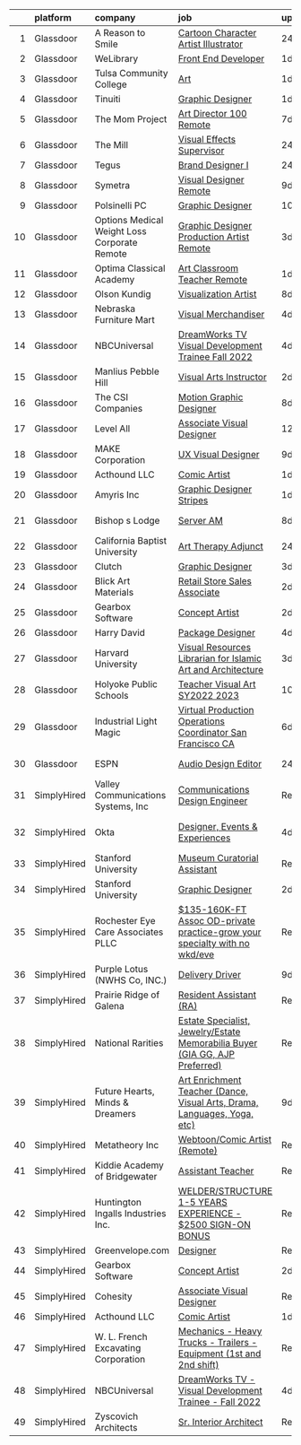 

|    | platform    | company                                         | job                                                                                                                                                                                                                                                                                                                                                                                                                                                                                                                                                                                                                                                                                                                                                                                                                                                                                                                                                                                                                           | update_time   | location                      |
|---:|:------------|:------------------------------------------------|:------------------------------------------------------------------------------------------------------------------------------------------------------------------------------------------------------------------------------------------------------------------------------------------------------------------------------------------------------------------------------------------------------------------------------------------------------------------------------------------------------------------------------------------------------------------------------------------------------------------------------------------------------------------------------------------------------------------------------------------------------------------------------------------------------------------------------------------------------------------------------------------------------------------------------------------------------------------------------------------------------------------------------|:--------------|:------------------------------|
|  1 | Glassdoor   | A Reason to Smile                               | [Cartoon Character Artist   Illustrator](https://www.glassdoor.com/partner/jobListing.htm?pos=101&ao=1110586&s=58&guid=0000018151886f749f6d03d143fa6665&src=GD_JOB_AD&t=SR&vt=w&ea=1&cs=1_7986fba9&cb=1654930305442&jobListingId=1007932071489&cpc=FF950A86FEA5DF54&jrtk=3-0-1g58ogs1lr0me801-1g58ogs24jor2800-1153caa4e14f9981--6NYlbfkN0BKgzQyzTF1Q9mOsR1amaS-juVGLjHt5Cdom-gEF9y-xeJJUKVdh3iJeXB8Tn3qLR3FoM7nwrOE5Vud9z1kkNAKSZh__Es72RPuziCcMLhKPgRrrMOcj77AN90liMRN_cMqDVVBOeEOOye8bqIavCf2Hf__mgCnsTXtoXzxiu533JLoWBOI5S6IEH5VkHg8D9N8t61p70XF3RVcgNa14XqBcCfnYXO8AMuN_D_iZdKiJZnHIVVOxDbgkufF3yC8A4eZN5y2bXG8B1CLMjXD8cZEKlAyQ7whJFkpuvJ4cyIN9eaf-OQHKkjIYOIoCrvxl9yMDAUDqMDWMrFisN-hJLybVkIQrKeBMbu4Ater_aZKgE5KKG1IoG7UTW-_gwhAv71SyDPdq09qCCkQ6r6_pw56l9bbCbW2AunKQuwZQHKsGStkkUj8Mu9jlz_egCri_XN5Q-wmAKTdp7V8XGUIW-G9NKrFeGHZ33fnHRnu0iu83e5xw53-aXIO-bel06Gw6yThwJ8kgFUsHA%3D%3D)                                                                                                                                 | 24h           | Remote                        |
|  2 | Glassdoor   | WeLibrary                                       | [Front End Developer](https://www.glassdoor.com/partner/jobListing.htm?pos=106&ao=1110586&s=58&guid=0000018151886f749f6d03d143fa6665&src=GD_JOB_AD&t=SR&vt=w&ea=1&cs=1_a1d0221d&cb=1654930305443&jobListingId=1007929462587&cpc=0C139D4CAD5A6DB2&jrtk=3-0-1g58ogs1lr0me801-1g58ogs24jor2800-85af06cf0bcc720b--6NYlbfkN0A7Fn51UxZyeyfewmqlHHZNkBVRhcqspT3XUr14akXEpdMj8CoxgH7VvO-mMZK1ASgcrR4JtHfSnRrMK3WXF5Vq-Z2YMnRklZWvFpmFeDlyfDpfo4419CTOfTOsx-iQyVjqppOrJAMklGx2E6GC0mVF3SS3pmg6L3zoXtbp2cLzRm29Rq9J_6K8Yr_uSaeyMagIqxfL4X5SOb4GHZatcJVBSwzBKdS-SYQeOpNGA-ALMGz7cMwV9RO1iK7GsFoo_aKA7Z2ZnZiJeIuo_f3V82j3PcdI3xVz35AOdPOr6hFXCCzVowQkaS52loa8fd_CE5M3g2InOU2hwbFsjfScHpJny2NBWXWdRrb-PUFnYAj7TLIQu45hTQ5JmjGfxee2wGHYX2tzmROkBnGu3Hl8dyngNdGDpcWtGRxEFcXT8rOrtGT6ITdOO1wf19-y1cQG-xMipgaRxhrATrQ6yFh323zjf_RbOXxQbvv5EhMUt1bKYa99-rmUlk6mx0na_sdP4Pc%3D)                                                                                                                                                                  | 1d            | Remote                        |
|  3 | Glassdoor   | Tulsa Community College                         | [Art](https://www.glassdoor.com/partner/jobListing.htm?pos=120&ao=1136043&s=58&guid=0000018151886f749f6d03d143fa6665&src=GD_JOB_AD&t=SR&vt=w&cs=1_bfb69f74&cb=1654930305447&jobListingId=1007929417674&jrtk=3-0-1g58ogs1lr0me801-1g58ogs24jor2800-37a60e45d011d1a5-)                                                                                                                                                                                                                                                                                                                                                                                                                                                                                                                                                                                                                                                                                                                                                          | 1d            | Tulsa, OK                     |
|  4 | Glassdoor   | Tinuiti                                         | [Graphic Designer](https://www.glassdoor.com/partner/jobListing.htm?pos=128&ao=1136043&s=58&guid=0000018151886f749f6d03d143fa6665&src=GD_JOB_AD&t=SR&vt=w&cs=1_df2eec08&cb=1654930305448&jobListingId=1007929064122&jrtk=3-0-1g58ogs1lr0me801-1g58ogs24jor2800-5ec087bc6f2b2474-)                                                                                                                                                                                                                                                                                                                                                                                                                                                                                                                                                                                                                                                                                                                                             | 1d            | Austin, TX                    |
|  5 | Glassdoor   | The Mom Project                                 | [Art Director  100  Remote ](https://www.glassdoor.com/partner/jobListing.htm?pos=111&ao=1110586&s=58&guid=0000018151886f749f6d03d143fa6665&src=GD_JOB_AD&t=SR&vt=w&cs=1_11eb803e&cb=1654930305443&jobListingId=1007917214964&cpc=2CAED5C921A5F994&jrtk=3-0-1g58ogs1lr0me801-1g58ogs24jor2800-fc5f6cbdd377cbc4--6NYlbfkN0BDp_epf89aHDQhKpPegNJQ_ldQpEFZQsM9OcONMGxWx6pU56EKHF58QjVdAUvn2gUAHFSC33B6m9e4kpPSo8E3LVx-KcHT_L7bs8uuk90h_bM7pbanjemS5_jxC1QNMvIrt2EGdNhVGL3AyNsm2mJ04sj8024Ps--YUutGvsMZ2J5MWffZIdJzsf3NJ5QiJuMX2ipqYW9mhIq5NfLbZ-gLVHrIq_HN7Drg6lO_rhVqNiHwA06MoVwY6Z4WIx65_o2ZPUYbQhpSJIXV5eZ5HBLKpMes7OdOqfi-T7bKdYmBugBdY6p4KZVdXGLyp3t7tKRWu_Ek9ODbOqfb3CGHYyDec2thFak2bb79jUk4hbjKATVgwWJ2MRkoIFa8mvzZVvIAjEZAjSsPy80TOoGaapEOMvnlww1hmgEy-w1s2M6q4x5yReFfOR_8A-103rfH7vdc0fAqL0JggIAfSvmi7Jrzo1ZXBgZc_WOncR8ZsmUUlNbnji4blHq5vKyTHqMjgc6V7dsWjOxzispp85HhKqUK3fD2MBfq9VZVxFig_ltLpgOu8nvvmJ5m9ux8PC-XyZF8N3RgxBEAmw%3D%3D)                                                                                  | 7d            | Remote                        |
|  6 | Glassdoor   | The Mill                                        | [Visual Effects Supervisor](https://www.glassdoor.com/partner/jobListing.htm?pos=124&ao=1136043&s=58&guid=0000018151886f749f6d03d143fa6665&src=GD_JOB_AD&t=SR&vt=w&cs=1_c128dbe2&cb=1654930305448&jobListingId=1007932742579&jrtk=3-0-1g58ogs1lr0me801-1g58ogs24jor2800-78c5ed965e0384a1-)                                                                                                                                                                                                                                                                                                                                                                                                                                                                                                                                                                                                                                                                                                                                    | 24h           | Chicago, IL                   |
|  7 | Glassdoor   | Tegus                                           | [Brand Designer I](https://www.glassdoor.com/partner/jobListing.htm?pos=126&ao=1136043&s=58&guid=0000018151886f749f6d03d143fa6665&src=GD_JOB_AD&t=SR&vt=w&cs=1_74ef0bb0&cb=1654930305448&jobListingId=1007932490837&jrtk=3-0-1g58ogs1lr0me801-1g58ogs24jor2800-11da695170170575-)                                                                                                                                                                                                                                                                                                                                                                                                                                                                                                                                                                                                                                                                                                                                             | 24h           | Remote                        |
|  8 | Glassdoor   | Symetra                                         | [Visual Designer   Remote](https://www.glassdoor.com/partner/jobListing.htm?pos=104&ao=1110586&s=58&guid=0000018151886f749f6d03d143fa6665&src=GD_JOB_AD&t=SR&vt=w&cs=1_d80fbbaa&cb=1654930305442&jobListingId=1007910117840&cpc=2CAED5C921A5F994&jrtk=3-0-1g58ogs1lr0me801-1g58ogs24jor2800-81365151b091542e--6NYlbfkN0DxLmO7NH_YTtLbOIMvJFqJGEF88__vqD2fZF7JxivJ0azNiCTgnfJhqK52DTe9kl3HxAUXSrL2mTd0Ptx5yHlrOP7pNyy_I0DH1ewqAlG-HwrZHUudZdbZdhMuQaE91j7v3Tw7VN79EeVQTmxCsMd4tn55Y-PDa_cgZasr_TwpzEKvjIoTe8Ed2CV_ROU4n5PLlQLqJFme7vGUuaTUTFmwzKEmgvxbyWnNgZrHTsr6bzuQUBGk8HTHqWrDsmqEpZNse6yjcGW7WQNs8dDYiWYA1dlLuPJsWBaI7xvrkBdU013GLE3l-EvbsBRVXliTWOkGCBwgWGakBcGsm8dKJKT-AlsR1IlD8j6cRQehqyIdg5U_GS6xLk50IHIJlqMsmNIsM6dz218cfwBwa_VVAeKA2AW3_aeVrHIxRU4DY9ULbutqkt9xOox5Pi199wEv98zfxkUIKM_IF-fVGRyLwjEJnMgmK2IJXTU2ybkDqwJgOCh-aYl5r3R1Lw_Ya6DjzhIq-buXvUQ4E8ZRDuh0OzxZAxsOyXCldy2_wrY_Kkf4xXq7wGwnY80qjdses-5x1kkOB6DzsTuA_Q%3D%3D)                                                                                    | 9d            | Bellevue, WA                  |
|  9 | Glassdoor   | Polsinelli PC                                   | [Graphic Designer](https://www.glassdoor.com/partner/jobListing.htm?pos=107&ao=1110586&s=58&guid=0000018151886f749f6d03d143fa6665&src=GD_JOB_AD&t=SR&vt=w&ea=1&cs=1_d3efe15d&cb=1654930305443&jobListingId=1007906321953&cpc=4F748F1840550ABC&jrtk=3-0-1g58ogs1lr0me801-1g58ogs24jor2800-d2ce0de0daad8f4e--6NYlbfkN0DabzwOHJTuDmxoknmx9nk_l51Oq8I8VI_I8dHOoLJR4X7_DNkkHhgpPBW3Ar_GKOjnhP_rVj-J3Syr9RBVK5xRualCsUJfvfYkyLZHtvANTIgjPekSteFOrehFg4RaWtGigJQMRQSpfz65ETjYbe3HVgFMHCeund1NL0pGoLMsVhI3Nz4xmFBHnx-dTc-Zn_sP-FLkYNcNssY1wr-cOApIfHL0XgPPwLdxc78Mt_I1b37Ythw7j0xVXdzgzkkZq3G1QGbsjh7Swdqu-0o165DoCft2lJUtvwxxEN08OPRUEAeYFYD--Imz9ywtgrTtjQiIsUroBymUaRCiadxLRIGgo8A39FMBJSouITVRRlXKTgaGRB44S-h5_R5JYm2OrRCW_R1zsMsqsMsJSWo1jPqIuePHuY2IWxzRUloonB8DIm69jvyrFQS5hrri7-aY7FI1AslcS5DG-qXy66WzfxA3ndy8c-tUK_BEun2HTeBH6xjhFAcS8v93uiUwN7Gn0p4%3D)                                                                                                                                                                     | 10d           | Atlanta, GA                   |
| 10 | Glassdoor   | Options Medical Weight Loss   Corporate  Remote | [Graphic Designer Production Artist   Remote](https://www.glassdoor.com/partner/jobListing.htm?pos=105&ao=1110586&s=58&guid=0000018151886f749f6d03d143fa6665&src=GD_JOB_AD&t=SR&vt=w&cs=1_91130be5&cb=1654930305442&jobListingId=1007924226699&cpc=F5E96E35A1725171&jrtk=3-0-1g58ogs1lr0me801-1g58ogs24jor2800-2bf8d94c5823c0bf--6NYlbfkN0AmAiFrx6EDHmlxYwsl_Sd7CYI91iAkAKqr5ypBzonM2K9-h3HOtVLToDNI3o_6pzCXzk4SrtVfH8J3kFo5wEMzD0DvpkXXecRMRlEjc7mH5J1zl8BnTgvlx2HxHTYNpVDskgwnFMZtj7k9Sc_s5P8ya22oMSSDmAVyrsZbNQaW9oTPC9sKCFNLDXQlymv8J1yXU6WCdK8IWkrJtdaT3pg6gzPB83mx2np410-2P961lNbk65NBDEVTyKi7Lg5Xh-L8iq9eHgnDgpZdmm1oXF47Lho9Lw5URjrFgIPxX2KS9oI7UgPQKzRpM5E31nTwszzYstBwqU6Gg48EEBO3ENxhiwSmgJsVnnk07DpIjSvrjB-fTmwWZZbYt_Rc3tQKBXAL-oASl0QY2ceRAu6ULZc4wIC_cf6OBUFnh4PulOzkaeIbbCm6IDu_StmyALlLamtoHWJrnN1xgv1-4MftPzKEgg-vuF76iwffJTidhY_M-ZUT27DzDf3eDz0yYGYodxL6-RX5cOmGNKxxvJSwrmLjXFaTpPOGg2uzzFP9QfwXL3T0RTYmjDHMp4senRtpqSMuGF5HBmgUrZzANLrtJ5R5J3QZ2xU1NQ3NTdy9vCSo1D-XZzjbQYRXVR2ttYGzTgWLA8J8d4EEeQ%3D%3D) | 3d            | Saint Petersburg, FL          |
| 11 | Glassdoor   | Optima Classical Academy                        | [Art Classroom Teacher  Remote ](https://www.glassdoor.com/partner/jobListing.htm?pos=127&ao=1136043&s=58&guid=0000018151886f749f6d03d143fa6665&src=GD_JOB_AD&t=SR&vt=w&ea=1&cs=1_70c87afc&cb=1654930305448&jobListingId=1007929068017&jrtk=3-0-1g58ogs1lr0me801-1g58ogs24jor2800-5585221349b8be2a-)                                                                                                                                                                                                                                                                                                                                                                                                                                                                                                                                                                                                                                                                                                                          | 1d            | Remote                        |
| 12 | Glassdoor   | Olson Kundig                                    | [Visualization Artist](https://www.glassdoor.com/partner/jobListing.htm?pos=123&ao=1136043&s=58&guid=0000018151886f749f6d03d143fa6665&src=GD_JOB_AD&t=SR&vt=w&ea=1&cs=1_feb6a3f6&cb=1654930305448&jobListingId=1007915006399&jrtk=3-0-1g58ogs1lr0me801-1g58ogs24jor2800-6ca5f847dc66e53a-)                                                                                                                                                                                                                                                                                                                                                                                                                                                                                                                                                                                                                                                                                                                                    | 8d            | Seattle, WA                   |
| 13 | Glassdoor   | Nebraska Furniture Mart                         | [Visual Merchandiser](https://www.glassdoor.com/partner/jobListing.htm?pos=103&ao=1110586&s=58&guid=0000018151886f749f6d03d143fa6665&src=GD_JOB_AD&t=SR&vt=w&cs=1_763970c0&cb=1654930305442&jobListingId=1007921008977&cpc=9EDA28EADF1DF7F0&jrtk=3-0-1g58ogs1lr0me801-1g58ogs24jor2800-c31152cafc9f012f--6NYlbfkN0Bx2LbAMGaa1rfOK_nDgFH7iPSITMHVlgswTeCEeQLKjCuu1dnVq54j81YJZ91nc3LQEyt5RyRKEffH560Y68VQVi94cK8papf5D84kf9P5DjMGGIzgM4z4sHGYM-GtuxofAaLCM8htdyKYjGzhFNbXBko_3el3orQFrZLDYbGvbpH87mqvxq1f_Ja6eaNjMWdcob2wOafHzgl41NXvxM8OJ1rh-yCjpGb3p-w7ZhHsOiLPCxrktdQczgjeuf4dC7Zp1rUsWR0lDUnCurqfslKZFsMQuV8aV2zJ9ezXXBNupgjYPlnDylf17TCFr7P9L_DWakz2sLsXIy0Mug0MOLYthbelrwkRNQn6OBESrDePNlQ1YhflGfbqnikln8MUiVxhYTUCIz5x0dt7HfPnPMlBH_GPpYdPRUMiZEo20FJOW2Gk5VjqCVcLUezS3mFz0qbPgrG7-3y7E8PdLNeb47apU5y9uoLUbCKpdwJogYq86VBsFzrPr6gNQS1xRJhK5AhMl0eAimvD9yLrBfnRwRc_ijT_B_QWT4ds3YE-nYA_MaZR5Sk8lUdPd5z2VXpRnWmsK1XaFALobO2jItZAyupQ8kSfNc2Q2L8_TPTmvkYB0mCChRTK0a3hbwiWjfFE9utJGTCY4FJ70vy-Lu4GwtHqW6o-7KDLkus%3D)       | 4d            | Kansas City, KS               |
| 14 | Glassdoor   | NBCUniversal                                    | [DreamWorks TV   Visual Development Trainee   Fall 2022](https://www.glassdoor.com/partner/jobListing.htm?pos=114&ao=1136043&s=58&guid=0000018151886f749f6d03d143fa6665&src=GD_JOB_AD&t=SR&vt=w&cs=1_98ee32b3&cb=1654930305444&jobListingId=1007921410286&jrtk=3-0-1g58ogs1lr0me801-1g58ogs24jor2800-f8ca1f2e6663a713-)                                                                                                                                                                                                                                                                                                                                                                                                                                                                                                                                                                                                                                                                                                       | 4d            | Glendale, CA                  |
| 15 | Glassdoor   | Manlius Pebble Hill                             | [Visual Arts Instructor](https://www.glassdoor.com/partner/jobListing.htm?pos=113&ao=1110586&s=58&guid=0000018151886f749f6d03d143fa6665&src=GD_JOB_AD&t=SR&vt=w&cs=1_86ee560f&cb=1654930305443&jobListingId=1007926990513&cpc=451933188B21919D&jrtk=3-0-1g58ogs1lr0me801-1g58ogs24jor2800-1777429068efc497--6NYlbfkN0CoZx6RZ76Kz2BC5LaLJVXH_1oYGbR7vq7wgU_JS4Ka_zqAJAoaD_XVwDZN4qmOBvni073DsXvU02seeme3ATA_vuPkkFuu3W_veqJlzyNYIjKTI8-a0KZ_ZHYf0ujhOKGQSNcseviI0fdKMGrUGIsQhRiEcvpc7gcNmwBoM2zPVEBKXSChtv71d4xwKs7lxhoSl7QUJgzw2_sRKc32b4TaKfuR41gXdQ7S8XCh7PXbaZ_pmugw9THNZZHXPw11gLOdEdw1Bz3krEN1_oUaC5cz0_q6jYE62sM7r9j6kZw6KHcFsVcoYgAc3NFRHobgZN6x2Ttawn-sSlSH1sMW0cmFxFFfx4UvxEMoep5EWf4Vfv5dApmJ1BDXI-xj22HOn2rXxdfNKBnU6frWrJdNwH9c8wUqpMbxCjxWOXm2W5ugaeKF2-0SeBKybcolmIZKgK6XPXNJ4bcN-GY-vjH6RGF53lAXaWFDYpVZwuBDIvaIw5OgQH-cMJV14gCO-8KZYVFiJB8K1zd2m3ebL8DAb6eblKpB4OSA0sDkOsH10VluuNc61fzmISwgYV26KnOIACPp6vsX1etsY9GYLPcx5iC_4yplkdsFvsPAYeLk1cMCMWDgU9y8UmV6TvN3eA49cjfgUyVCJo8tGcqNxVUmc1cQ)                  | 2d            | Syracuse, NY                  |
| 16 | Glassdoor   | The CSI Companies                               | [Motion Graphic Designer](https://www.glassdoor.com/partner/jobListing.htm?pos=110&ao=1110586&s=58&guid=0000018151886f749f6d03d143fa6665&src=GD_JOB_AD&t=SR&vt=w&ea=1&cs=1_d550a3fd&cb=1654930305443&jobListingId=1007913999697&cpc=654405A9B1E0A9F5&jrtk=3-0-1g58ogs1lr0me801-1g58ogs24jor2800-4564526ed53b90ea--6NYlbfkN0ALa1BDYzz7gGdxtTckcrXoDTOKWR7Mer7Antruma2vvlW2mntiz8ZkhUTCxdNRumUI-eD0DjKejqmM_yuM9jKF7Ox84fkS2lhsZ10SfxAFc9f3JkPyy4DYAb-4eQVWN13QWW9yUUGJGUNkxnDeLpJBV6TArBGuO9skU71rwotz7lVe1qZsqDBtQ5w6V0TzmVCyqeI5w99PM1hxmMUsRPsdOXXlerwW7IfqN4a1XhF0ypIVeMOVRtjsLs1YD8k-EHi1dvQTu8Z_fEFHsA3mkfc4Jh5josduNue1Gb-sHWdwXz3PDMSMQye5wgRSMsbKIVJ0VgOPf5UalwTI4BC5_vtY-Qs8GyiY-DLSDIQdF88_PzlggQP0ACjeqHPXhbOIyJaNAweZ4aLKmhpM6QhcbZkj6n74lMLX3_2eob9T7sRZPlg7w-zitWaknYTA7-aanLT7suH1yzVreGTaj1gNd5XB6HjxwdQbjPLQYp1mMJWGnR0Ip0tW2Yq_)                                                                                                                                                                            | 8d            | Eden Prairie, MN              |
| 17 | Glassdoor   | Level All                                       | [Associate Visual Designer](https://www.glassdoor.com/partner/jobListing.htm?pos=109&ao=1110586&s=58&guid=0000018151886f749f6d03d143fa6665&src=GD_JOB_AD&t=SR&vt=w&cs=1_33dfd80e&cb=1654930305443&jobListingId=1007901804440&cpc=E773D000C9BC26FA&jrtk=3-0-1g58ogs1lr0me801-1g58ogs24jor2800-624adba811050515--6NYlbfkN0CgBgcxuOwrlzWFp0xvOgllyDb1Hw7UsKEX_IsXppgvM45FUqvDc36zKvNsGjws-2g1kKo9pMTIURXbdSCGpjqaGLZRu-lf2fHVHODx_34wbLPsjQAuIEaMwwqmU6TEKyMWu0hXsOQ_SyjefDAzfETugE_LN0y3p8cSMi8MBB8bgrnNZID97D16-Xt8cU2K1dgA6p9lMMj3X41Yw9OX1CKiKq6-AS7ru9VmuIceDfOtQrzJQ6CWRumHFNUE34YqOzAmsgnYEeX1NL3WPa7naG0QpD2Vban-KhiW7UNx2U7fJIGU29o_8BELSNKOl4wzD04BF8LnTMxQnInpr1jfTNaEkk8RQZEtR_vSB4jaKV74grnOZBU5bv_5I2dqmECeV-NkUuByY0nh3N542h7nks_BpYq_jB4RLAbXAshFPglc22bjQD-WmgXGeCPgMpJlE_Pl799UsYlr3gzJo94HskSoZfQ4wpNerRTxrJHcgzyXKcXr8I97tpgtJmxRZ80JS4xfj4a26dwnuw%3D%3D)                                                                                                                                                   | 12d           | New York, NY                  |
| 18 | Glassdoor   | MAKE Corporation                                | [UX Visual Designer](https://www.glassdoor.com/partner/jobListing.htm?pos=112&ao=1110586&s=58&guid=0000018151886f749f6d03d143fa6665&src=GD_JOB_AD&t=SR&vt=w&ea=1&cs=1_22fabf39&cb=1654930305444&jobListingId=1007910175214&cpc=9908D8D4413DBB8A&jrtk=3-0-1g58ogs1lr0me801-1g58ogs24jor2800-471d68ebad56549e--6NYlbfkN0DBngY5b4yB-TlcVsy-QsRo8iRp5hY8m7P-4u0yD8OPehX8tfe9tVu8yLDxUwV1mcUYFQqsfxszDMhlHpjHjrY9lxYHpqX5V-eZHlhqCOUFUDkz3LUcIYdWnNk1O-hnPOYP7MhkBLbB2gAV0C97BOYNjAEwC2jSFpvyPPKTQs7eK554ovyxU8qOFY0s6QXiOCUJN5hR-8aZAZSSLkYyunm-QfLVgmxKHBIrPMr4amlCCkQPndhgU9IA3KykI86skg99-2IhElTNcF2UO4T8zBxcrdVd-arHtO73KVMyUICQ7u287KM6dNTautNGc0Sso9qm6DcQ7c3QT-cb57JYNr2OB0PVjlezRKGYpzevzB-Ac6PO2_HJ5qNzJ7KHrRVqG_GvCouLbhzNv2j3I4aj_rMeALWcE4YshNy1XXMOJ_oT6OlIhEW_BQtnN_pxy9npVizls6O9t0Xc9ojC4DPg4fU5n-KbRo9s97xVPTa7Q-ccgT-ibc-j3xtaTstSBNo3mQM%3D)                                                                                                                                                                   | 9d            | Chicago, IL                   |
| 19 | Glassdoor   | Acthound LLC                                    | [Comic Artist](https://www.glassdoor.com/partner/jobListing.htm?pos=116&ao=1136043&s=58&guid=0000018151886f749f6d03d143fa6665&src=GD_JOB_AD&t=SR&vt=w&ea=1&cs=1_5ad6bf6d&cb=1654930305444&jobListingId=1007928367728&jrtk=3-0-1g58ogs1lr0me801-1g58ogs24jor2800-86fffbb447a9d798-)                                                                                                                                                                                                                                                                                                                                                                                                                                                                                                                                                                                                                                                                                                                                            | 1d            | Remote                        |
| 20 | Glassdoor   | Amyris  Inc                                     | [Graphic Designer   Stripes](https://www.glassdoor.com/partner/jobListing.htm?pos=117&ao=1136043&s=58&guid=0000018151886f749f6d03d143fa6665&src=GD_JOB_AD&t=SR&vt=w&cs=1_956c5f10&cb=1654930305444&jobListingId=1007930521543&jrtk=3-0-1g58ogs1lr0me801-1g58ogs24jor2800-ef79f1f02e2e9c48-)                                                                                                                                                                                                                                                                                                                                                                                                                                                                                                                                                                                                                                                                                                                                   | 1d            | Remote                        |
| 21 | Glassdoor   | Bishop s Lodge                                  | [Server  AM ](https://www.glassdoor.com/partner/jobListing.htm?pos=119&ao=1136043&s=58&guid=0000018151886f749f6d03d143fa6665&src=GD_JOB_AD&t=SR&vt=w&ea=1&cs=1_bcaa9667&cb=1654930305447&jobListingId=1007914440268&jrtk=3-0-1g58ogs1lr0me801-1g58ogs24jor2800-ea6471401fd42427-)                                                                                                                                                                                                                                                                                                                                                                                                                                                                                                                                                                                                                                                                                                                                             | 8d            | Santa Fe, NM                  |
| 22 | Glassdoor   | California Baptist University                   | [Art Therapy   Adjunct](https://www.glassdoor.com/partner/jobListing.htm?pos=122&ao=1136043&s=58&guid=0000018151886f749f6d03d143fa6665&src=GD_JOB_AD&t=SR&vt=w&cs=1_ce1d428e&cb=1654930305448&jobListingId=1007932195255&jrtk=3-0-1g58ogs1lr0me801-1g58ogs24jor2800-d3f75310a6ce6972-)                                                                                                                                                                                                                                                                                                                                                                                                                                                                                                                                                                                                                                                                                                                                        | 24h           | Riverside, CA                 |
| 23 | Glassdoor   | Clutch                                          | [Graphic Designer](https://www.glassdoor.com/partner/jobListing.htm?pos=129&ao=1136043&s=58&guid=0000018151886f749f6d03d143fa6665&src=GD_JOB_AD&t=SR&vt=w&cs=1_a037358c&cb=1654930305448&jobListingId=1007923577354&jrtk=3-0-1g58ogs1lr0me801-1g58ogs24jor2800-53dbdef0ee9ecb38-)                                                                                                                                                                                                                                                                                                                                                                                                                                                                                                                                                                                                                                                                                                                                             | 3d            | Austin, TX                    |
| 24 | Glassdoor   | Blick Art Materials                             | [Retail Store Sales Associate](https://www.glassdoor.com/partner/jobListing.htm?pos=125&ao=1136043&s=58&guid=0000018151886f749f6d03d143fa6665&src=GD_JOB_AD&t=SR&vt=w&cs=1_86e864de&cb=1654930305448&jobListingId=1007926362670&jrtk=3-0-1g58ogs1lr0me801-1g58ogs24jor2800-23f25e17c2bb6bca-)                                                                                                                                                                                                                                                                                                                                                                                                                                                                                                                                                                                                                                                                                                                                 | 2d            | Iowa City, IA                 |
| 25 | Glassdoor   | Gearbox Software                                | [Concept Artist](https://www.glassdoor.com/partner/jobListing.htm?pos=118&ao=1136043&s=58&guid=0000018151886f749f6d03d143fa6665&src=GD_JOB_AD&t=SR&vt=w&ea=1&cs=1_7abccdc2&cb=1654930305447&jobListingId=1007925578528&jrtk=3-0-1g58ogs1lr0me801-1g58ogs24jor2800-557e5e4260519650-)                                                                                                                                                                                                                                                                                                                                                                                                                                                                                                                                                                                                                                                                                                                                          | 2d            | Frisco, TX                    |
| 26 | Glassdoor   | Harry   David                                   | [Package Designer](https://www.glassdoor.com/partner/jobListing.htm?pos=102&ao=1110586&s=58&guid=0000018151886f749f6d03d143fa6665&src=GD_JOB_AD&t=SR&vt=w&cs=1_03662faa&cb=1654930305442&jobListingId=1007922093164&cpc=E6B95A06C1BC174B&jrtk=3-0-1g58ogs1lr0me801-1g58ogs24jor2800-c73860af2e371f8b--6NYlbfkN0C2Kxy2UJ_Pvnd4od3WrkCWO_kqcj97eYDc0kbVAzRhDi2ywKUcguo9BRHByusGnjg3kmLUXU_i7lefnfjaUm1QM4NfD7ZpoySdt9IPt61IoPdiAbES3LvG6ddx4Vv7n8CNZC7_gFVBusF8hGP4W2yK5Ra6JK5SlpPuMlKNM4lTDfG56jjMC7z3M5IaS6Wwirl23zXZ4_KxV6X4W-aaCJfpcKCHvAd-PhmKRS9iInfKnduz2kgIdDYyoA-gz26fxQQL0R9G2Ga22JgOd1PikT8T3Hviv5mrvKPsXmx7VHQztDEMvrpm1lnCLR3Xnez3_NAAq577zo27B6RrBh8YIoeEOlD9rnFRHfo7m2_7Vn1tudrcFheJhgb5om02e9eFltjQ7sYU0CIYyUW8maatVNXdVPmap8z7MSLYeoNyQuxyg4xtiU2SOjsJCOQ8IF6CYgyMtmhHsxiIiP4mxe7ugc4Ya9qlJFeA7myPffVmxVsc5ZYHvqgxHYt38tBa9DS24j3VPTgCnnVR3q-gMm0XI9uvVnCPSXBaP8RlsRJOvkL2p4Fy8Ojdsr9v8UBpsonqee0%3D)                                                                                                          | 4d            | Medford, OR                   |
| 27 | Glassdoor   | Harvard University                              | [Visual Resources Librarian for Islamic Art and Architecture](https://www.glassdoor.com/partner/jobListing.htm?pos=130&ao=1136043&s=58&guid=0000018151886f749f6d03d143fa6665&src=GD_JOB_AD&t=SR&vt=w&cs=1_51f239f7&cb=1654930305448&jobListingId=1007923144542&jrtk=3-0-1g58ogs1lr0me801-1g58ogs24jor2800-78fc9f2844496ef1-)                                                                                                                                                                                                                                                                                                                                                                                                                                                                                                                                                                                                                                                                                                  | 3d            | Cambridge, MA                 |
| 28 | Glassdoor   | Holyoke Public Schools                          | [Teacher   Visual Art  SY2022 2023 ](https://www.glassdoor.com/partner/jobListing.htm?pos=115&ao=1136043&s=58&guid=0000018151886f749f6d03d143fa6665&src=GD_JOB_AD&t=SR&vt=w&cs=1_d43efb2b&cb=1654930305444&jobListingId=1007906468268&jrtk=3-0-1g58ogs1lr0me801-1g58ogs24jor2800-f961fca42207487f-)                                                                                                                                                                                                                                                                                                                                                                                                                                                                                                                                                                                                                                                                                                                           | 10d           | Holyoke, MA                   |
| 29 | Glassdoor   | Industrial Light   Magic                        | [Virtual Production Operations Coordinator San Francisco  CA](https://www.glassdoor.com/partner/jobListing.htm?pos=121&ao=1136043&s=58&guid=0000018151886f749f6d03d143fa6665&src=GD_JOB_AD&t=SR&vt=w&cs=1_06a5e54a&cb=1654930305447&jobListingId=1007917677740&jrtk=3-0-1g58ogs1lr0me801-1g58ogs24jor2800-7c7f0fcb52bb98b7-)                                                                                                                                                                                                                                                                                                                                                                                                                                                                                                                                                                                                                                                                                                  | 6d            | San Francisco, CA             |
| 30 | Glassdoor   | ESPN                                            | [Audio Design Editor](https://www.glassdoor.com/partner/jobListing.htm?pos=108&ao=1110586&s=58&guid=0000018151886f749f6d03d143fa6665&src=GD_JOB_AD&t=SR&vt=w&cs=1_ccade7d2&cb=1654930305443&jobListingId=1007932654552&cpc=A65DF3A704A48F9B&jrtk=3-0-1g58ogs1lr0me801-1g58ogs24jor2800-462e9584b21a3147--6NYlbfkN0DAFTyt7pbDCC2JPO79CSdi1dIb81yjczP5qsKcZIxgiYm3-7g-689Ur9xqU8QiYHV3iBqnhqUvsmFXawUtJTNidRdwUcqMBDZCp3VsG_LiTZD1NZrMNKBNuyOopHFLP97nUgarFF3071hDIwkwWt3yqkxoI50nF1cUHCcss0H6Zs0l0PnbS8EasA2rqdblKsHegCEAvO5Lg2-noG7_-y7DxokKF0VWw-68xuyx6UrMh-Y8hF094ikfYPp6AU2JxruyHwBnfc978dn7VSV1Z7IC8vPgWfQvc2hgjluh3TETQjmgEA1URGJBQOdboCBftAS2GUX_DQ6eZbWQMPGsvP3G4E7Wvln5FBWGdF9S1iJ0pmbMZgMnKdRWXTVqeVrGfaqLA5BeGi8e4oFkmajZfniv4VF8c8gzttqSlvmnRXrttqfRIoHLMBqrUe0lIwchXc_hQ14H5JXoxA%3D%3D)                                                                                                                                                                                                                         | 24h           | New Haven, CT                 |
| 31 | SimplyHired | Valley Communications Systems, Inc              | [Communications Design Engineer](https://www.simplyhired.com/job/AUo7E07w2klkxUe_MpJEXKAe3q6D53g2ij9loL_ldPaRLYQDHOrlRg?q=visual+art)                                                                                                                                                                                                                                                                                                                                                                                                                                                                                                                                                                                                                                                                                                                                                                                                                                                                                         | Recently      | Chicopee, MA                  |
| 32 | SimplyHired | Okta                                            | [Designer, Events & Experiences](https://www.simplyhired.com/job/xo-c2nYhOhNGJ14KwagWL-6MRc4GqETgWhlpvYvPtX1tiuOonF_icg?q=visual+art)                                                                                                                                                                                                                                                                                                                                                                                                                                                                                                                                                                                                                                                                                                                                                                                                                                                                                         | 4d            | San Francisco, CA             |
| 33 | SimplyHired | Stanford University                             | [Museum Curatorial Assistant](https://www.simplyhired.com/job/Bex-NpHDSzkUCTHGSm7NFZbwRMJ7nnfl1uEQDSn_ZmkohMbChH98_A?q=visual+art)                                                                                                                                                                                                                                                                                                                                                                                                                                                                                                                                                                                                                                                                                                                                                                                                                                                                                            | Recently      | Stanford, CA                  |
| 34 | SimplyHired | Stanford University                             | [Graphic Designer](https://www.simplyhired.com/job/bt3dqqYy92FVk03OQUmfwuWntjaTbhIkMV-xmlvRDqnECsINx1eAEA?q=visual+art)                                                                                                                                                                                                                                                                                                                                                                                                                                                                                                                                                                                                                                                                                                                                                                                                                                                                                                       | 2d            | Stanford, CA                  |
| 35 | SimplyHired | Rochester Eye Care Associates PLLC              | [$135-160K-FT Assoc OD-private practice-grow your specialty with no wkd/eve](https://www.simplyhired.com/job/5Ln4sQKET2Nhm9LGb8WLgKgnA8ycei4XfRESJwxOYjYpOC_4eGSLMA?q=visual+art)                                                                                                                                                                                                                                                                                                                                                                                                                                                                                                                                                                                                                                                                                                                                                                                                                                             | Recently      | Rochester, NH                 |
| 36 | SimplyHired | Purple Lotus (NWHS Co, INC.)                    | [Delivery Driver](https://www.simplyhired.com/job/r1Qt4LJr-V6oxsSA3GNoTWNhetK6RY7C7yMVYTSsIWtWHCYgg8U7Mw?q=visual+art)                                                                                                                                                                                                                                                                                                                                                                                                                                                                                                                                                                                                                                                                                                                                                                                                                                                                                                        | 9d            | San Jose, CA                  |
| 37 | SimplyHired | Prairie Ridge of Galena                         | [Resident Assistant (RA)](https://www.simplyhired.com/job/xalvUs9feat4agrC6rXRNdmNk1IHgwg_zdAyyg2CrYftWmoenmKV8A?q=visual+art)                                                                                                                                                                                                                                                                                                                                                                                                                                                                                                                                                                                                                                                                                                                                                                                                                                                                                                | Recently      | Galena, IL                    |
| 38 | SimplyHired | National Rarities                               | [Estate Specialist, Jewelry/Estate Memorabilia Buyer (GIA GG, AJP Preferred)](https://www.simplyhired.com/job/b2oL4xpVjtiBgxp8aPZywFVQLmsYHkBX7o4M9j_XggDR7FxM8P-gng?q=visual+art)                                                                                                                                                                                                                                                                                                                                                                                                                                                                                                                                                                                                                                                                                                                                                                                                                                            | Recently      | St. Louis, MO                 |
| 39 | SimplyHired | Future Hearts, Minds & Dreamers                 | [Art Enrichment Teacher (Dance, Visual Arts, Drama, Languages, Yoga, etc)](https://www.simplyhired.com/job/k5_W7U8hPh6-qusI8oQcM2x2k1MGTwkdsqAd3bTKpYsIzNEAoF_-6g?q=visual+art)                                                                                                                                                                                                                                                                                                                                                                                                                                                                                                                                                                                                                                                                                                                                                                                                                                               | 9d            | Santa Clara, CA +15 locations |
| 40 | SimplyHired | Metatheory Inc                                  | [Webtoon/Comic Artist (Remote)](https://www.simplyhired.com/job/3nYCJFPFSVsmRpv_TlLlRrsPc40lXQfpZG74zVf4x5OsN_VqFc7nrg?q=visual+art)                                                                                                                                                                                                                                                                                                                                                                                                                                                                                                                                                                                                                                                                                                                                                                                                                                                                                          | Recently      | California                    |
| 41 | SimplyHired | Kiddie Academy of Bridgewater                   | [Assistant Teacher](https://www.simplyhired.com/job/vARPK6YtgeaH25gtXwIrQ8TFAhHvW19E9Cf9IyC0NUJWL70AbmXJ8g?q=visual+art)                                                                                                                                                                                                                                                                                                                                                                                                                                                                                                                                                                                                                                                                                                                                                                                                                                                                                                      | Recently      | Bridgewater, NJ               |
| 42 | SimplyHired | Huntington Ingalls Industries Inc.              | [WELDER/STRUCTURE 1-5 YEARS EXPERIENCE - $2500 SIGN-ON BONUS](https://www.simplyhired.com/job/DOQXHZvPQZ7M6PThH_idU5nPBBjRigfgmeQyLPRVPUXblFp6vigDQg?q=visual+art)                                                                                                                                                                                                                                                                                                                                                                                                                                                                                                                                                                                                                                                                                                                                                                                                                                                            | Recently      | Newport News, VA              |
| 43 | SimplyHired | Greenvelope.com                                 | [Designer](https://www.simplyhired.com/job/DA42WojCo4Np_JZ3r_WzKgIL3nWCq9XTcPHbhNnFxytTEeLVp_kwGg?q=visual+art)                                                                                                                                                                                                                                                                                                                                                                                                                                                                                                                                                                                                                                                                                                                                                                                                                                                                                                               | Recently      | Remote                        |
| 44 | SimplyHired | Gearbox Software                                | [Concept Artist](https://www.simplyhired.com/job/gFr6QZJUtVTjHxcZCFkoOHZtuzIFaxX-z6NVOTk5o5QaTy5yv2gvKw?q=visual+art)                                                                                                                                                                                                                                                                                                                                                                                                                                                                                                                                                                                                                                                                                                                                                                                                                                                                                                         | 2d            | Frisco, TX                    |
| 45 | SimplyHired | Cohesity                                        | [Associate Visual Designer](https://www.simplyhired.com/job/ppGb4jmIDbKyfaNC3hxFmCZR3PLtPxII5MtBYZFxUKIeM95-zA7kTg?q=visual+art)                                                                                                                                                                                                                                                                                                                                                                                                                                                                                                                                                                                                                                                                                                                                                                                                                                                                                              | Recently      | Durham, NC                    |
| 46 | SimplyHired | Acthound LLC                                    | [Comic Artist](https://www.simplyhired.com/job/CqMrdLOjXYfUxMQRmpE76NxFh95b3xks9fPhryDhNvSSRYHLKHBgyg?q=visual+art)                                                                                                                                                                                                                                                                                                                                                                                                                                                                                                                                                                                                                                                                                                                                                                                                                                                                                                           | 1d            | Remote                        |
| 47 | SimplyHired | W. L. French Excavating Corporation             | [Mechanics - Heavy Trucks - Trailers - Equipment (1st and 2nd shift)](https://www.simplyhired.com/job/JeBNMPD7rXWSR09vSkPEKGSSg1E3txDwtJ2nGulByPSyjIlVzHdB2w?q=visual+art)                                                                                                                                                                                                                                                                                                                                                                                                                                                                                                                                                                                                                                                                                                                                                                                                                                                    | Recently      | North Billerica, MA           |
| 48 | SimplyHired | NBCUniversal                                    | [DreamWorks TV - Visual Development Trainee - Fall 2022](https://www.simplyhired.com/job/gFz07kkFpMfOWpO1Ws4GPnKz4JY4isKMbi4lEgPfe6qGtMefpPt-pA?q=visual+art)                                                                                                                                                                                                                                                                                                                                                                                                                                                                                                                                                                                                                                                                                                                                                                                                                                                                 | 4d            | Glendale, CA                  |
| 49 | SimplyHired | Zyscovich Architects                            | [Sr. Interior Architect](https://www.simplyhired.com/job/T7oet47aCOFHKQsEghPBtusux2cJdi0zmkul-G67QosaeOLXQtvx5Q?q=visual+art)                                                                                                                                                                                                                                                                                                                                                                                                                                                                                                                                                                                                                                                                                                                                                                                                                                                                                                 | Recently      | Miami, FL                     |